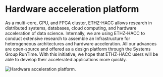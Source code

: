 # Hardware acceleration platform
As a multi-core, GPU, and FPGA cluster, ETHZ-​HACC allows research in distributed systems, databases, cloud computing, and hardware acceleration of data science. Internally, we are using ETHZ-HACC to conduct extensive research to assemble an Infrastructure for heterogeneous architectures and hardware acceleration. All our advances  are open-source and offered as a design platform through the Systems Group RunTime. With this initiative, we hope that ETHZ-HACC users will be able to develop their accelerated applications more quickly.

![Hardware acceleration platform.](./hardware-acceleration-platform.png "Hardware acceleration platform.")
